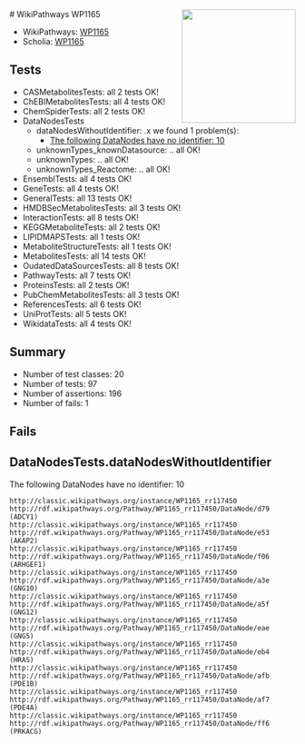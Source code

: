 <img style="float: right; width: 200px" src="https://upload.wikimedia.org/wikipedia/commons/thumb/8/83/Wplogo_with_text_500.png/640px-Wplogo_with_text_500.png" />
# WikiPathways WP1165

* WikiPathways: [WP1165](https://wikipathways.org/pathways/WP1165)
* Scholia: [WP1165](https://scholia.toolforge.org/wikipathways/WP1165)
## Tests
* CASMetabolitesTests: all 2 tests OK!
* ChEBIMetabolitesTests: all 4 tests OK!
* ChemSpiderTests: all 2 tests OK!
* DataNodesTests
    * dataNodesWithoutIdentifier: .x we found 1 problem(s):
        * [The following DataNodes have no identifier: 10](#8792c490)
    * unknownTypes_knownDatasource: .. all OK!
    * unknownTypes: .. all OK!
    * unknownTypes_Reactome: .. all OK!
* EnsemblTests: all 4 tests OK!
* GeneTests: all 4 tests OK!
* GeneralTests: all 13 tests OK!
* HMDBSecMetabolitesTests: all 3 tests OK!
* InteractionTests: all 8 tests OK!
* KEGGMetaboliteTests: all 2 tests OK!
* LIPIDMAPSTests: all 1 tests OK!
* MetaboliteStructureTests: all 1 tests OK!
* MetabolitesTests: all 14 tests OK!
* OudatedDataSourcesTests: all 8 tests OK!
* PathwayTests: all 7 tests OK!
* ProteinsTests: all 2 tests OK!
* PubChemMetabolitesTests: all 3 tests OK!
* ReferencesTests: all 6 tests OK!
* UniProtTests: all 5 tests OK!
* WikidataTests: all 4 tests OK!


## Summary

* Number of test classes: 20
* Number of tests: 97
* Number of assertions: 196
* Number of fails: 1

## Fails

<a name="8792c490" />

## DataNodesTests.dataNodesWithoutIdentifier

The following DataNodes have no identifier: 10
```
http://classic.wikipathways.org/instance/WP1165_rr117450 http://rdf.wikipathways.org/Pathway/WP1165_rr117450/DataNode/d79 (ADCY1)
http://classic.wikipathways.org/instance/WP1165_rr117450 http://rdf.wikipathways.org/Pathway/WP1165_rr117450/DataNode/e53 (AKAP2)
http://classic.wikipathways.org/instance/WP1165_rr117450 http://rdf.wikipathways.org/Pathway/WP1165_rr117450/DataNode/f06 (ARHGEF1)
http://classic.wikipathways.org/instance/WP1165_rr117450 http://rdf.wikipathways.org/Pathway/WP1165_rr117450/DataNode/a3e (GNG10)
http://classic.wikipathways.org/instance/WP1165_rr117450 http://rdf.wikipathways.org/Pathway/WP1165_rr117450/DataNode/a5f (GNG12)
http://classic.wikipathways.org/instance/WP1165_rr117450 http://rdf.wikipathways.org/Pathway/WP1165_rr117450/DataNode/eae (GNG5)
http://classic.wikipathways.org/instance/WP1165_rr117450 http://rdf.wikipathways.org/Pathway/WP1165_rr117450/DataNode/eb4 (HRAS)
http://classic.wikipathways.org/instance/WP1165_rr117450 http://rdf.wikipathways.org/Pathway/WP1165_rr117450/DataNode/afb (PDE1B)
http://classic.wikipathways.org/instance/WP1165_rr117450 http://rdf.wikipathways.org/Pathway/WP1165_rr117450/DataNode/af7 (PDE4A)
http://classic.wikipathways.org/instance/WP1165_rr117450 http://rdf.wikipathways.org/Pathway/WP1165_rr117450/DataNode/ff6 (PRKACG)
```

